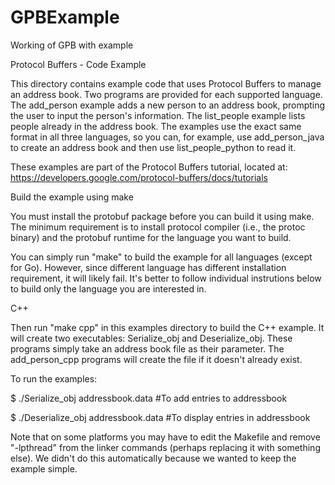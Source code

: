 # GPBExample
Working of GPB with example

Protocol Buffers - Code Example

This directory contains example code that uses Protocol Buffers to manage an address book. Two programs are provided for each supported language. The add_person example adds a new person to an address book, prompting the user to input the person's information. The list_people example lists people already in the address book. The examples use the exact same format in all three languages, so you can, for example, use add_person_java to create an address book and then use list_people_python to read it.

These examples are part of the Protocol Buffers tutorial, located at: https://developers.google.com/protocol-buffers/docs/tutorials

Build the example using make

You must install the protobuf package before you can build it using make. The minimum requirement is to install protocol compiler (i.e., the protoc binary) and the protobuf runtime for the language you want to build.

You can simply run "make" to build the example for all languages (except for Go). However, since different language has different installation requirement, it will likely fail. It's better to follow individual instrutions below to build only the language you are interested in.

C++

Then run "make cpp" in this examples directory to build the C++ example. It will create two executables: Serialize_obj and Deserialize_obj. These programs simply take an address book file as their parameter. The add_person_cpp programs will create the file if it doesn't already exist.

To run the examples:

$ ./Serialize_obj addressbook.data #To add entries to addressbook

$ ./Deserialize_obj addressbook.data #To display entries in addressbook

Note that on some platforms you may have to edit the Makefile and remove "-lpthread" from the linker commands (perhaps replacing it with something else). We didn't do this automatically because we wanted to keep the example simple.
